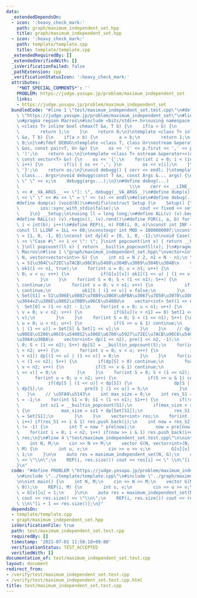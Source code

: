 ```yaml
---
data:
  _extendedDependsOn:
  - icon: ':heavy_check_mark:'
    path: graph/maximum_independent_set.hpp
    title: graph/maximum_independent_set.hpp
  - icon: ':heavy_check_mark:'
    path: template/template.cpp
    title: template/template.cpp
  _extendedRequiredBy: []
  _extendedVerifiedWith: []
  _isVerificationFailed: false
  _pathExtension: cpp
  _verificationStatusIcon: ':heavy_check_mark:'
  attributes:
    '*NOT_SPECIAL_COMMENTS*': ''
    PROBLEM: https://judge.yosupo.jp/problem/maximum_independent_set
    links:
    - https://judge.yosupo.jp/problem/maximum_independent_set
  bundledCode: "#line 1 \"test/maximum_independent_set.test.cpp\"\n#define PROBLEM\
    \ \"https://judge.yosupo.jp/problem/maximum_independent_set\"\n#line 1 \"template/template.cpp\"\
    \n#pragma region Macros\n#include <bits/stdc++.h>\nusing namespace std;\ntemplate\
    \ <class T> inline bool chmax(T &a, T b) {\n    if(a < b) {\n        a = b;\n\
    \        return 1;\n    }\n    return 0;\n}\ntemplate <class T> inline bool chmin(T\
    \ &a, T b) {\n    if(a > b) {\n        a = b;\n        return 1;\n    }\n    return\
    \ 0;\n}\n#ifdef DEBUG\ntemplate <class T, class U>\nostream &operator<<(ostream\
    \ &os, const pair<T, U> &p) {\n    os << '(' << p.first << ',' << p.second <<\
    \ ')';\n    return os;\n}\ntemplate <class T> ostream &operator<<(ostream &os,\
    \ const vector<T> &v) {\n    os << '{';\n    for(int i = 0; i < (int)v.size();\
    \ i++) {\n        if(i) { os << ','; }\n        os << v[i];\n    }\n    os <<\
    \ '}';\n    return os;\n}\nvoid debugg() { cerr << endl; }\ntemplate <class T,\
    \ class... Args>\nvoid debugg(const T &x, const Args &... args) {\n    cerr <<\
    \ \" \" << x;\n    debugg(args...);\n}\n#define debug(...)                   \
    \                                          \\\n    cerr << __LINE__ << \" [\"\
    \ << #__VA_ARGS__ << \"]: \", debugg(__VA_ARGS__)\n#define dump(x) cerr << __LINE__\
    \ << \" \" << #x << \" = \" << (x) << endl\n#else\n#define debug(...) (void(0))\n\
    #define dump(x) (void(0))\n#endif\n\nstruct Setup {\n    Setup() {\n        cin.tie(0);\n\
    \        ios::sync_with_stdio(false);\n        cout << fixed << setprecision(15);\n\
    \    }\n} __Setup;\n\nusing ll = long long;\n#define ALL(v) (v).begin(), (v).end()\n\
    #define RALL(v) (v).rbegin(), (v).rend()\n#define FOR(i, a, b) for(int i = (a);\
    \ i < int(b); i++)\n#define REP(i, n) FOR(i, 0, n)\nconst int INF = 1 << 30;\n\
    const ll LLINF = 1LL << 60;\nconstexpr int MOD = 1000000007;\nconst int dx[4]\
    \ = {1, 0, -1, 0};\nconst int dy[4] = {0, 1, 0, -1};\n\nvoid Case(int i) { cout\
    \ << \"Case #\" << i << \": \"; }\nint popcount(int x) { return __builtin_popcount(x);\
    \ }\nll popcount(ll x) { return __builtin_popcountll(x); }\n#pragma endregion\
    \ Macros\n#line 1 \"graph/maximum_independent_set.hpp\"\nvector<int> maximum_independent_set(int\
    \ N, vector<vector<int>> G) {\n    int n1 = N / 2, n2 = N - n1;\n \n    // ok1[S1]\
    \ = S1\u304C\u72EC\u7ACB\u96C6\u5408\u304B\u3069\u3046\u304B\n    vector<bool>\
    \ ok1(1 << n1, true);\n    for(int u = 0; u < n1; u++) {\n        for(int v =\
    \ 0; v < u; v++) {\n            if(G[u][v]) ok1[(1 << u) | (1 << v)] = false;\n\
    \        }\n    }\n    for(int S = 0; S < (1 << n1); S++) {\n        if(ok1[S])\
    \ continue;\n        for(int v = 0; v < n1; v++) {\n            if(S >> v & 1)\
    \ continue;\n            ok1[S | (1 << v)] = false;\n        }\n    }\n    //\
    \ Set[S1] = S1\u306E\u9802\u70B9\u3068\u8FBA\u3067\u7D50\u3070\u308C\u3066\u306A\
    \u3044v2\u306E\u9802\u70B9\u96C6\u5408U\n    vector<int> Set(1 << n1, 0);\n  \
    \  Set[0] = (1 << n2) - 1;\n    for(int u = 0; u < n1; u++) {\n        for(int\
    \ v = 0; v < n2; v++) {\n            if(G[u][v + n1] == 0) Set[1 << u] |= (1 <<\
    \ v);\n        }\n    }\n    for(int S = 0; S < (1 << n1); S++) {\n        for(int\
    \ u = 0; u < n1; u++) {\n            if(S >> u & 1) continue;\n            Set[S\
    \ | (1 << u)] = Set[S] & Set[1 << u];\n        }\n    }\n    // dp[S2] = V2\u306E\
    \u90E8\u5206\u96C6\u5408S2\u306E\u6700\u5927\u72EC\u7ACB\u96C6\u5408\u306E\u30B5\
    \u30A4\u30BA\n    vector<int> dp(1 << n2), pre(1 << n2, -1);\n    for(int S =\
    \ 0; S < (1 << n2); S++) dp[S] = __builtin_popcount(S);\n    for(int u = 0; u\
    \ < n2; u++) {\n        for(int v = 0; v < u; v++) {\n            if(G[u + n1][v\
    \ + n1]) dp[(1 << u) | (1 << v)] = 0;\n        }\n    }\n    for(int S = 1; S\
    \ < (1 << n2); S++) {\n        if(dp[S] > 0) continue;\n        for(int v = 0;\
    \ v < n2; v++) {\n            if(S >> v & 1) continue;\n            dp[S | (1\
    \ << v)] = 0;\n        }\n    }\n    for(int S = 0; S < (1 << n2); S++) {\n  \
    \      for(int u = 0; u < n2; u++) {\n            if(S >> u & 1) continue;\n \
    \           if(dp[S | (1 << u)] < dp[S]) {\n                dp[S | (1 << u)] =\
    \ dp[S];\n                pre[S | (1 << u)] = S;\n            }\n        }\n \
    \   }\n    // \u5FA9\u5143\n    int max_size = 0;\n    int res_S1 = -1, res_S2\
    \ = -1;\n    for(int S1 = 0; S1 < (1 << n1); S1++) {\n        if(!ok1[S1]) continue;\n\
    \        int sz1 = __builtin_popcount(S1);\n        if(max_size < sz1 + dp[Set[S1]])\
    \ {\n            max_size = sz1 + dp[Set[S1]];\n            res_S1 = S1, res_S2\
    \ = Set[S1];\n        }\n    }\n    vector<int> res;\n    for(int i = 0; i < n1;\
    \ i++) if(res_S1 >> i & 1) res.push_back(i);\n    int now = res_S2;\n    while(pre[now]\
    \ != -1) {\n        int T = now ^ pre[now];\n        now = pre[now];\n    }\n\
    \    for(int i = 0; i < n2; i++) if(now >> i & 1) res.push_back(i+n1);\n    return\
    \ res;\n}\n#line 4 \"test/maximum_independent_set.test.cpp\"\n\nint main() {\n\
    \    int N, M;\n    cin >> N >> M;\n    vector G(N, vector<int>(N, 0));\n    REP(i,\
    \ M) {\n        int u, v;\n        cin >> u >> v;\n        G[u][v] = G[v][u] =\
    \ 1;\n    }\n\n    auto res = maximum_independent_set(N, G);\n    cout << res.size()\
    \ << \"\\n\";\n    REP(i, res.size()) cout << res[i] << \" \\n\"[i + 1 == res.size()];\n\
    }\n"
  code: "#define PROBLEM \"https://judge.yosupo.jp/problem/maximum_independent_set\"\
    \n#include \"../template/template.cpp\"\n#include \"../graph/maximum_independent_set.hpp\"\
    \n\nint main() {\n    int N, M;\n    cin >> N >> M;\n    vector G(N, vector<int>(N,\
    \ 0));\n    REP(i, M) {\n        int u, v;\n        cin >> u >> v;\n        G[u][v]\
    \ = G[v][u] = 1;\n    }\n\n    auto res = maximum_independent_set(N, G);\n   \
    \ cout << res.size() << \"\\n\";\n    REP(i, res.size()) cout << res[i] << \"\
    \ \\n\"[i + 1 == res.size()];\n}"
  dependsOn:
  - template/template.cpp
  - graph/maximum_independent_set.hpp
  isVerificationFile: true
  path: test/maximum_independent_set.test.cpp
  requiredBy: []
  timestamp: '2021-07-01 11:58:18+09:00'
  verificationStatus: TEST_ACCEPTED
  verifiedWith: []
documentation_of: test/maximum_independent_set.test.cpp
layout: document
redirect_from:
- /verify/test/maximum_independent_set.test.cpp
- /verify/test/maximum_independent_set.test.cpp.html
title: test/maximum_independent_set.test.cpp
---
```

